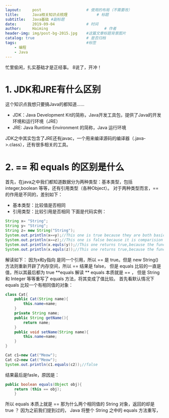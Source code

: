 ```yaml
---
layout:     post   				    # 使用的布局（不需要改）
title:      Java相关知识点梳理				# 标题 
subtitle:   Java基础 #副标题
date:       2019-09-04 				# 时间
author:     Haiming 						# 作者
header-img: img/post-bg-2015.jpg 	#这篇文章标题背景图片
catalog: true 						# 是否归档
tags:								#标签
    - 编程
    - Java
---
```

忙里偷闲，扎实基础才是正经事。
8说了，开冲！
# 1. JDK和JRE有什么区别
这个知识点我想只要搞Java的都知道……
- JDK：Java Development Kit的简称，Java开发工具包，提供了Java的开发环境和运行环境（JRE）
- JRE: Java Runtime Environment 的简称，Java 运行环境

JDK之中其实包含了JRE还有javac，一个用来编译源码的编译器（.java->.class），还有很多相关的工具。

# 2. == 和 equals 的区别是什么
首先，在java之中我们都知道数据分为两种类型：基本类型，包括 integer,boolean 等等，还有引用类型（各种Object）。
对于两种类型而言，== 的作用是不同的，差别如下：
- 基本类型：比较值是否相同
- 引用类型：比较引用是否相同
下面是代码实例：
```java
String x= "String";
String y= "String";
String z= new String("String");
System.out.println(x==y);//This one is true because they are both basic type
System.out.println(x==z);//This one is false because it is comparision between the basic type and object.
System.out.println(x.equls(y));//This one returns true,because the function "euqals" only compare the value between these two.
System.out.println(x.equls(z));//This one returns true,because the function "euqals" only compare the value between these two.
```
解读如下：
因为x和y指向 是同一个引用，所以 == 是 true。但是 new String() 方法则重新开辟了内存空间，所以 == 结果是 false， 但是 equals 比较的一直是值，所以其最后都为 true
**equals 解读 **
equals 本质就是 == ， 但是 String 和 Integer 等等重写了 equals 方法，将其变成了值比较。
首先看默认情况下equals 比较一个有相同值的对象：
```java
class Cat{
    public Cat(String name){
        this.name=name;
    }
    private String name;
    public String getName(){
        return name;
    }
    public void setName(String name){
        this.name=name;
    }
}

Cat c1=new Cat("Meow");
Cat c2=new Cat("Meow");
System.out.println(c1.equals(c2));//false
```
结果最后是fasle，原因是：
```java
public boolean equals(Object obj){
    return (this == obj);
    }
```
所以 equals 本质上就是 ==
那为什么两个相同值的 String 对象，返回的却是 true ？ 因为之前我们提到过的， Java 将整个 String 之中的 equals 方法重写，

